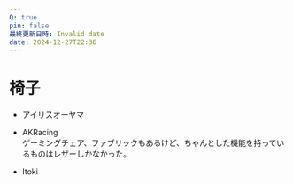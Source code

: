 ```yaml
---
Q: true
pin: false
最終更新日時: Invalid date
date: 2024-12-27T22:36
---
```

# 椅子

- アイリスオーヤマ
- AKRacing  
    ゲーミングチェア、ファブリックもあるけど、ちゃんとした機能を持っているものはレザーしかなかった。  
    
- Itoki